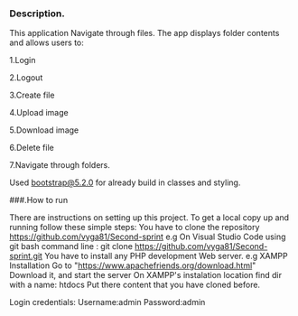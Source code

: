 ### Description.
This application Navigate through files.
The app displays folder contents and allows users to:

1.Login

2.Logout

3.Create file

4.Upload image

5.Download image

6.Delete file

7.Navigate through folders.

Used bootstrap@5.2.0 for already build in classes and styling.



###.How to run

There are instructions on setting up this project.
To get a local copy up and running follow these simple steps:
You have to clone the repository https://github.com/vyga81/Second-sprint e.g On Visual Studio Code using git bash command line : git clone https://github.com/vyga81/Second-sprint.git
You have to install any PHP development Web server. e.g XAMPP
Installation
Go to "https://www.apachefriends.org/download.html" Download it, and start the server On XAMPP's instalation location find dir with a name: htdocs Put there content that you have cloned before.

Login credentials:
Username:admin
Password:admin







